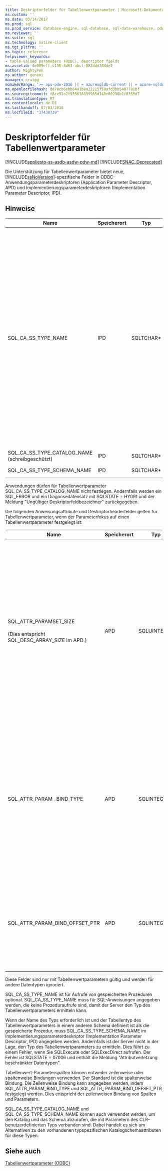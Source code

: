 ```yaml
---
title: Deskriptorfelder für Tabellenwertparameter | Microsoft-Dokumentation
ms.custom: ''
ms.date: 03/14/2017
ms.prod: sql
ms.prod_service: database-engine, sql-database, sql-data-warehouse, pdw
ms.reviewer: ''
ms.suite: sql
ms.technology: native-client
ms.tgt_pltfrm: ''
ms.topic: reference
helpviewer_keywords:
- table-valued parameters (ODBC), descriptor fields
ms.assetid: 4e009eff-c156-4d63-abcf-082ddd304de2
author: MightyPen
ms.author: genemi
manager: craigg
monikerRange: '>= aps-pdw-2016 || = azuresqldb-current || = azure-sqldw-latest || >= sql-server-2016 || = sqlallproducts-allversions'
ms.openlocfilehash: dd78cb6ebb6441b8a22215f59afd3bb5407781bf
ms.sourcegitcommit: f8ce92a2f935616339965d140e00298b1f8355d7
ms.translationtype: MT
ms.contentlocale: de-DE
ms.lasthandoff: 07/03/2018
ms.locfileid: "37430739"
---
```

# <a name="table-valued-parameter-descriptor-fields"></a>Deskriptorfelder für Tabellenwertparameter
[!INCLUDE[appliesto-ss-asdb-asdw-pdw-md](../../includes/appliesto-ss-asdb-asdw-pdw-md.md)]
[!INCLUDE[SNAC_Deprecated](../../includes/snac-deprecated.md)]

  Die Unterstützung für Tabellenwertparameter bietet neue, [!INCLUDE[ssNoVersion](../../includes/ssnoversion-md.md)]-spezifische Felder in ODBC-Anwendungsparameterdeskriptoren (Application Parameter Descriptor, APD) und Implementierungsparameterdeskriptoren (Implementation Parameter Descriptor, IPD).  
  
## <a name="remarks"></a>Hinweise  
  
|Name|Speicherort|Typ|Description|  
|----------|--------------|----------|-----------------|  
|SQL_CA_SS_TYPE_NAME|IPD|SQLTCHAR*|Der Servertypname des Tabellenwertparameters.<br /><br /> Wenn ein Typname des Tabellenwertparameters bei einem Aufruf von SQLBindParameter angegeben ist, muss es immer als Unicode-Wert, auch bei Anwendungen angegeben werden, die als ANSI-Anwendungen erstellt werden. Der Wert für den Parameter *StrLen_or_IndPtr* sollte entweder SQL_NTS oder die Länge der Zeichenfolge mit dem Namen, multipliziert mit sizeof(WCHAR) sein.<br /><br /> Wird erstellt, wenn ein Tabellenwertparameter-Typnamen angegeben über SQLSetDescField, mit ein, die mit der Art der Anwendung kompatibles Literal angegeben werden können. Der ODBC-Treiber-Manager führt die eventuell erforderliche Unicode-Konvertierung aus.|  
|SQL_CA_SS_TYPE_CATALOG_NAME (schreibgeschützt)|IPD|SQLTCHAR*|Der Katalog, in dem der Typ definiert ist.|  
|SQL_CA_SS_TYPE_SCHEMA_NAME|IPD|SQLTCHAR*|Das Schema, in dem der Typ definiert ist.|  
  
 Anwendungen dürfen für Tabellenwertparameter SQL_CA_SS_TYPE_CATALOG_NAME nicht festlegen. Andernfalls werden ein SQL_ERROR und ein Diagnosedatensatz mit SQLSTATE = HY091 und der Meldung "Ungültiger Deskriptorfeldbezeichner" zurückgegeben.  
  
 Die folgenden Anweisungsattribute und Deskriptorheaderfelder gelten für Tabellenwertparameter, wenn der Parameterfokus auf einen Tabellenwertparameter festgelegt ist:  
  
|Name|Speicherort|Typ|Description|  
|----------|--------------|----------|-----------------|  
|SQL_ATTR_PARAMSET_SIZE<br /><br /> (Dies entspricht SQL_DESC_ARRAY_SIZE im APD.)|APD|SQLUINTEGER|Die Arraygröße der Pufferarrays für einen Tabellenwertparameter. Dies entspricht der maximalen Anzahl an Zeilen, die die Puffer enthalten können, oder der Größe der Puffer in Zeilen ausgedrückt. Der Wert des Tabellenwertparameters selbst kann darüber- oder darunterliegen. Standardwert ist 1.<br /><br /> Hinweis: Wenn SQL_SOPT_SS_PARAM_FOCUS auf den Standardwert 0 festgelegt ist, verweist SQL_ATTR_PARAMSET_SIZE bezieht sich auf die Anweisung und gibt die Anzahl der Parametersätze. Wenn SQL_SOPT_SS_PARAM_FOCUS auf die Ordnungszahl eines Tabellenwertparameters festgelegt ist, verweist das Attribut auf den Tabellenwertparameter und gibt die Anzahl der Zeilen pro Parameterset des Tabellenwertparameters an.|  
|SQL_ATTR_PARAM _BIND_TYPE|APD|SQLINTEGER|Der Standard ist SQL_PARAM_BIND_BY_COLUMN.<br /><br /> Zum Auswählen der zeilenbezogenen Bindung wird dieses Feld auf die Länge der Struktur oder die Instanz eines Puffers festgelegt, der an einen Satz von Tabellenwert-Parameterzeilen gebunden wird. Die Längenangabe muss Platz für alle gebundenen Spalten und möglicherweise vorhandene Auffüllzeichen der Struktur bzw. des Puffers vorsehen. Auf diese Weise wird sichergestellt, dass bei einer um eine angegebene Länge inkrementierten Adresse einer gebundenen Spalte das Ergebnis auf den Anfang derselben Spalte in der nächsten Zeile zeigt. Bei Verwendung der **"sizeof"** -Operator in ANSI C, wird dieses Verhalten garantiert.|  
|SQL_ATTR_PARAM_BIND_OFFSET_PTR|APD|SQLINTEGER*|Der Standardwert ist ein NULL-Zeiger.<br /><br /> Wenn dieses Feld nicht NULL ist, hebt der Treiber den Verweis auf den Zeiger auf, fügt den verweislosen Wert jedem der zurückgestellten Felder im Deskriptordatensatz (SQL_DESC_DATA_PTR, SQL_DESC_INDICATOR_PTR und SQL_DESC_OCTET_LENGTH_PTR) hinzu und verwendet die neuen Zeigerwerte, um auf die Datenwerte zuzugreifen.|  
  
 Diese Felder sind nur mit Tabellenwertparametern gültig und werden für andere Datentypen ignoriert.  
  
 SQL_CA_SS_TYPE_NAME ist für Aufrufe von gespeicherten Prozeduren optional. SQL_CA_SS_TYPE_NAME muss für SQL-Anweisungen angegeben werden, die keine Prozeduraufrufe sind, damit der Server den Typ des Tabellenwertparameters ermitteln kann.  
  
 Wenn der Name des Typs erforderlich ist und der Tabellentyp des Tabellenwertparameters in einem anderen Schema definiert ist als die gespeicherte Prozedur, muss SQL_CA_SS_TYPE_SCHEMA_NAME im Implementierungsparameterdeskriptor (Implementation Parameter Descriptor, IPD) angegeben werden. Andernfalls ist der Server nicht in der Lage, den Typ des Tabellenwertparameters zu ermitteln. Dies führt zu einem Fehler, wenn Sie SQLExecute oder SQLExecDirect aufrufen. Der Fehler ist SQLSTATE = 07006 und enthält die Meldung "Attributverletzung beschränkter Datentypen".  
  
 Tabellenwert-Parameterspalten können entweder zeilenweise oder spaltenweise Bindungen verwenden. Der Standard ist die spaltenweise Bindung. Die Zeilenweise Bindung kann angegeben werden, indem SQL_ATTR_PARAM_BIND_TYPE und SQL_ATTR_ PARAM_BIND_OFFSET_PTR festgelegt werden. Dies entspricht der zeilenweisen Bindung von Spalten und Parametern.  
  
 SQL_CA_SS_TYPE_CATALOG_NAME und SQL_CA_SS_TYPE_SCHEMA_NAME können auch verwendet werden, um den Katalog und das Schema abzurufen, die mit Parametern des CLR-benutzerdefinierten Typs verbunden sind. Dabei handelt es sich um Alternativen zu den vorhandenen typspezifischen Katalogschemaattributen für diese Typen.  
  
## <a name="see-also"></a>Siehe auch  
 [Tabellenwertparameter &#40;ODBC&#41;](../../relational-databases/native-client-odbc-table-valued-parameters/table-valued-parameters-odbc.md)  
  
  
